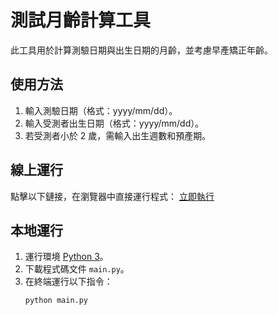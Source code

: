 # 測試月齡計算工具

此工具用於計算測驗日期與出生日期的月齡，並考慮早產矯正年齡。

## 使用方法
1. 輸入測驗日期（格式：yyyy/mm/dd）。
2. 輸入受測者出生日期（格式：yyyy/mm/dd）。
3. 若受測者小於 2 歲，需輸入出生週數和預產期。

## 線上運行
點擊以下鏈接，在瀏覽器中直接運行程式：
[立即執行](https://replit.com/@347080s/Agecalculator#main.py)

## 本地運行
1. 運行環境 [Python 3](https://www.python.org/)。
2. 下載程式碼文件 `main.py`。
3. 在終端運行以下指令：
   ```bash
   python main.py
